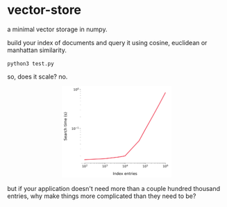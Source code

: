 # vector-store
a minimal vector storage in numpy. 

build your index of documents and query it using cosine, euclidean or manhattan similarity. 

```
python3 test.py
```

so, does it scale? no. 

<div align="center">
  <img src="/data/img.png" width="50%">
</div>

but if your application doesn't need more than a couple hundred thousand entries, why make things more
complicated than they need to be? 

